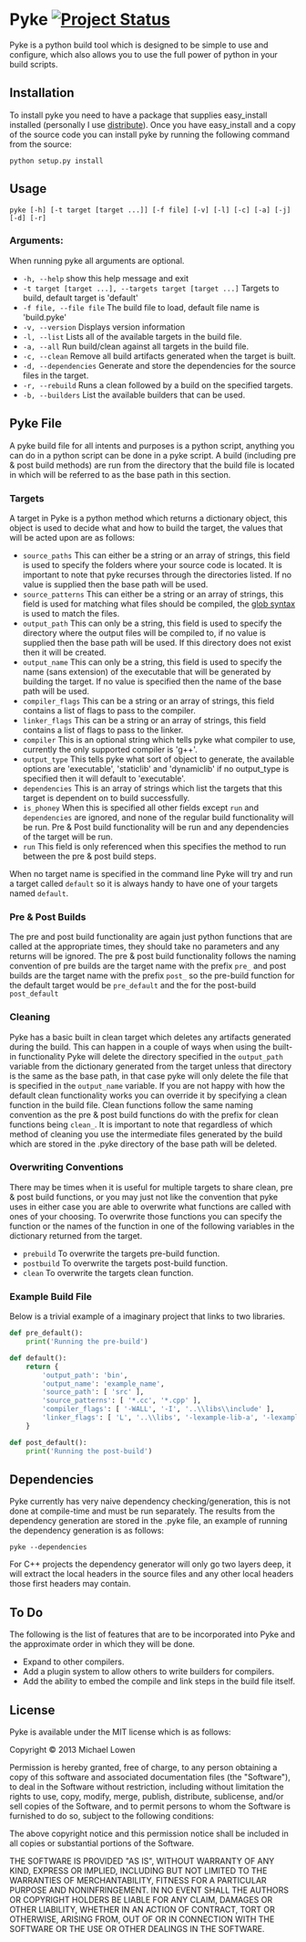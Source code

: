# Pyke [![Project Status](http://githubkanban.herokuapp.com/images/mlowen_Pyke.png)](http://bit.ly/18OhrcL)
Pyke is a python build tool which is designed to be simple to use and configure, which also allows you to use the full power of python in your build scripts.

## Installation

To install pyke you need to have a package that supplies easy\_install installed (personally I use [distribute](http://pypi.python.org/pypi/distribute/)).  Once you have easy\_install  and a copy of the source code you can install pyke by running the following command from the source:

`python setup.py install`

## Usage

`pyke [-h] [-t target [target ...]] [-f file] [-v] [-l] [-c] [-a] [-j] [-d] [-r]`

### Arguments:

When running pyke all arguments are optional.

* `-h, --help` show this help message and exit
* `-t target [target ...], --targets target [target ...]` Targets to build, default target is 'default'
* `-f file, --file file` The build file to load, default file name is 'build.pyke'
* `-v, --version` Displays version information
* `-l, --list` Lists all of the available targets in the build file.
* `-a, --all` Run build/clean against all targets in the build file.
* `-c, --clean` Remove all build artifacts generated when the target is built.
* `-d, --dependencies` Generate and store the dependencies for the source files in the target.
* `-r, --rebuild` Runs a clean followed by a build on the specified targets.
* `-b, --builders` List the available builders that can be used.

## Pyke File
A pyke build file for all intents and purposes is a python script, anything you can do in a python script can be done in a pyke script.  A build (including pre & post build methods) are run from the directory that the build file is located in which will be referred to as the base path in this section.

### Targets

A target in Pyke is a python method which returns a dictionary object, this object is used to decide what and how to build the target, the values that will be acted upon are as follows:

* `source_paths` This can either be a string or an array of strings, this field is used to specify the folders where your source code is located.  It is important to note that pyke recurses through the directories listed.  If no value is supplied then the base path will be used.
* `source_patterns` This can either be a string or an array of strings, this field is used for matching what files should be compiled, the [glob syntax](http://en.wikipedia.org/wiki/Glob_(programming)) is used to match the files.
* `output_path` This can only be a string, this field is used to specify the directory where the output files will be compiled to, if no value is supplied then the base path will be used.  If this directory does not exist then it will be created.
* `output_name` This can only be a string, this field is used to specify the name (sans extension) of the executable that will be generated by building the target.  If no value is specified then the name of the base path will be used.
* `compiler_flags` This can be a string or an array of strings, this field contains a list of flags to pass to the compiler.
* `linker_flags` This can be a string or an array of strings, this field contains a list of flags to pass to the linker.
* `compiler` This is an optional string which tells pyke what compiler to use, currently the only supported compiler is 'g++'.
* `output_type` This tells pyke what sort of object to generate, the available options are 'executable', 'staticlib' and 'dynamiclib' if no output_type is specified then it will default to 'executable'.
* `dependencies` This is an array of strings which list the targets that this target is dependent on to build successfully.
* `is_phoney` When this is specified all other fields except `run` and `dependencies` are ignored, and none of the regular build functionality will be run. Pre &amp; Post build functionality will be run and any dependencies of the target will be run.
* `run` This field is only referenced when this specifies the method to run between the pre &amp; post build steps. 

When no target name is specified in the command line Pyke will try and run a target called `default` so it is always handy to have one of your targets named `default`.

### Pre &amp; Post Builds

The pre and post build functionality are again just python functions that are called at the appropriate times, they should take no parameters and any returns will be ignored.  The pre &amp; post build functionality follows the naming convention of pre builds are the target name with the prefix `pre_` and post builds are the target name with the prefix `post_` so the pre-build function for the default target would be `pre_default` and the for the post-build `post_default`

### Cleaning

Pyke has a basic built in clean target which deletes any artifacts generated during the build.  This can happen in a couple of ways when using the built-in functionality Pyke will delete the directory specified in the `output_path` variable from the dictionary generated from the target unless that directory is the same as the base path, in that case pyke will only delete the file that is specified in the `output_name` variable.  If you are not happy with how the default clean functionality works you can override it by specifying a clean function in the build file.  Clean functions follow the same naming convention as the pre &amp; post build functions do with the prefix for clean functions being `clean_`. It is important to note that regardless of which method of cleaning you use the intermediate files generated by the build which are stored in the .pyke directory of the base path will be deleted.

### Overwriting Conventions
There may be times when it is useful for multiple targets to share clean, pre &amp; post build functions, or you may just not like the convention that pyke uses in either case you are able to overwrite what functions are called with ones of your choosing.  To overwrite those functions you can specify the function or the names of the function in one of the following variables in the dictionary returned from the target.

* `prebuild` To overwrite the targets pre-build function.
* `postbuild` To overwrite the targets post-build function.
* `clean` To overwrite the targets clean function.

### Example Build File

Below is a trivial example of a imaginary project that links to two libraries.

```python
def pre_default():
	print('Running the pre-build')

def default():
	return {
		'output_path': 'bin',
		'output_name': 'example_name',
		'source_path': [ 'src' ],
		'source_patterns': [ '*.cc', '*.cpp' ],
		'compiler_flags': [ '-WALL', '-I', '..\\libs\\include' ],
		'linker_flags': [ 'L', '..\\libs', '-lexample-lib-a', '-lexample-lib-b' ]
	}

def post_default():
	print('Running the post-build')
```

## Dependencies

Pyke currently has very naive dependency checking/generation, this is not done at compile-time and must be run separately.  The results from the dependency generation are stored in the .pyke file, an example of running the dependency generation is as follows:

`pyke --dependencies`

For C++ projects the dependency generator will only go two layers deep, it will extract the local headers in the source files and any other local headers those first headers may contain.

## To Do

The following is the list of features that are to be incorporated into Pyke and the approximate order in which they will be done.

* Expand to other compilers.
* Add a plugin system to allow others to write builders for compilers.
* Add the ability to embed the compile and link steps in the build file itself.

## License
Pyke is available under the MIT license which is as follows:

Copyright &copy; 2013 Michael Lowen

Permission is hereby granted, free of charge, to any person obtaining a copy of this software and associated documentation files (the "Software"), to deal in the Software without restriction, including without limitation the rights to use, copy, modify, merge, publish, distribute, sublicense, and/or sell copies of the Software, and to permit persons to whom the Software is furnished to do so, subject to the following conditions:

The above copyright notice and this permission notice shall be included in all copies or substantial portions of the Software.

THE SOFTWARE IS PROVIDED "AS IS", WITHOUT WARRANTY OF ANY KIND, EXPRESS OR IMPLIED, INCLUDING BUT NOT LIMITED TO THE WARRANTIES OF MERCHANTABILITY, FITNESS FOR A PARTICULAR PURPOSE AND NONINFRINGEMENT. IN NO EVENT SHALL THE AUTHORS OR COPYRIGHT HOLDERS BE LIABLE FOR ANY CLAIM, DAMAGES OR OTHER LIABILITY, WHETHER IN AN ACTION OF CONTRACT, TORT OR OTHERWISE, ARISING FROM, OUT OF OR IN CONNECTION WITH THE SOFTWARE OR THE USE OR OTHER DEALINGS IN THE SOFTWARE.
